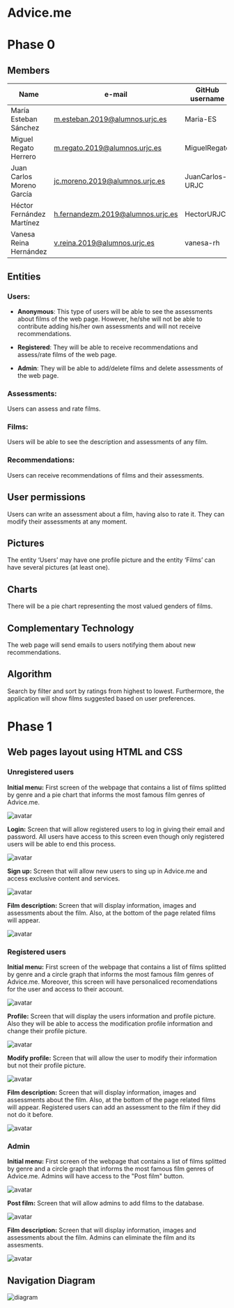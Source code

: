 # Advice.me 

# Phase 0

## Members 
| Name                      | e-mail                            | GitHub username |
| ------------------------- | --------------------------------- | --------------- |
| María Esteban Sánchez     | m.esteban.2019@alumnos.urjc.es    | Maria-ES        | 
| Miguel Regato Herrero     | m.regato.2019@alumnos.urjc.es     | MiguelRegato    | 
| Juan Carlos Moreno García | jc.moreno.2019@alumnos.urjc.es    | JuanCarlos-URJC |  
| Héctor Fernández Martínez | h.fernandezm.2019@alumnos.urjc.es | HectorURJC      | 
| Vanesa Reina Hernández    | v.reina.2019@alumnos.urjc.es      | vanesa-rh       | 

 

## Entities

### Users: 

* **Anonymous**: This type of users will be able to see the assessments about films of the web page. However, he/she will not be able to contribute adding his/her own assessments and will not receive recommendations. 

* **Registered**: They will be able to receive recommendations and assess/rate films of the web page.  

* **Admin**: They will be able to add/delete films and delete assessments of the web page. 

 

### Assessments:  

Users can assess and rate films. 

 

### Films:  

Users will be able to see the description and assessments of any film. 

 

### Recommendations:  

Users can receive recommendations of films and their assessments. 

 

## User permissions 

Users can write an assessment about a film, having also to rate it. They can modify their assessments at any moment. 

 

## Pictures

The entity ‘Users’ may have one profile picture and the entity ‘Films’ can have several pictures (at least one). 

 

## Charts

There will be a pie chart representing the most valued genders of films. 

 

## Complementary Technology

The web page will send emails to users notifying them about new recommendations. 

 

## Algorithm

Search by filter and sort by ratings from highest to lowest. Furthermore, the application will show films suggested based on user preferences. 

# Phase 1

## Web pages layout using HTML and CSS

### Unregistered users
**Initial menu:**
First screen of the webpage that contains a list of films splitted by genre and a pie chart that informs the most famous film genres of Advice.me.

![avatar](ImagesPhase1/AdviseMe.png)

**Login:**
Screen that will allow registered users to log in giving their email and password. All users have access to this screen even though only registered users will be able to end this process.

![avatar](ImagesPhase1/Login.png)

**Sign up:**
Screen that will allow new users to sing up in Advice.me and access exclusive content and services.

![avatar](ImagesPhase1/Register.png)

**Film description:**
Screen that will display information, images and assessments about the film. Also, at the bottom of the page related films will appear.

![avatar](ImagesPhase1/FilmUnregistered.png)

### Registered users
**Initial menu:**
First screen of the webpage that contains a list of films splitted by genre and a circle graph that informs the most famous film genres of Advice.me. Moreover, this screen will have personaliced recomendations for the user and access to their account.

![avatar](ImagesPhase1/MenuRegistered.png)

**Profile:**
Screen that will display the users information and profile picture. Also they will be able to access the modification profile information and change their profile picture.

![avatar](ImagesPhase1/Profile.png)

**Modify profile:**
Screen that will allow the user to  modify their information but not their profile picture.

![avatar](ImagesPhase1/EditProfile.png)

**Film description:**
Screen that will display information, images and assessments about the film. Also, at the bottom of the page related films will appear. Registered users can add an assessment to the film if they did not do it before.

![avatar](ImagesPhase1/FilmRegistered.png)

### Admin
**Initial menu:**
First screen of the webpage that contains a list of films splitted by genre and a circle graph that informs the most famous film genres of Advice.me. Admins will have access to the "Post film" button.

![avatar](ImagesPhase1/MenuAdmin.png)

**Post film:**
Screen that will allow admins to add films to the database.

![avatar](ImagesPhase1/PostFilm.png)

**Film description:**
Screen that will display information, images and assessments about the film. Admins can eliminate the film and its assesments.

![avatar](ImagesPhase1/FilmAdmin.png)

## Navigation Diagram

![diagram](ImagesPhase1/Diagrama.png)
